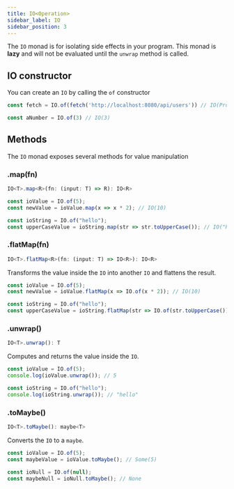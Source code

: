 ```yaml
---
title: IO<Operation>
sidebar_label: IO
sidebar_position: 3
---
```


The `IO` monad is for isolating side effects in your program. This monad is **lazy** and will not be evaluated until the `unwrap` method is called.

## IO constructor

You can create an `IO` by calling the `of` constructor

```ts title="Examples"
const fetch = IO.of(fetch('http://localhost:8080/api/users')) // IO(Promise<Users>)

const aNumber = IO.of(3) // IO(3)
```

## Methods
The `IO` monad exposes several methods for value manipulation

### .map(fn)

```ts title="Signature"
IO<T>.map<R>(fn: (input: T) => R): IO<R>
```

```ts title="Examples"
const ioValue = IO.of(5);
const newValue = ioValue.map(x => x * 2); // IO(10)

const ioString = IO.of("hello");
const upperCaseValue = ioString.map(str => str.toUpperCase()); // IO("HELLO")
```

### .flatMap(fn)
```ts title="Signature"
IO<T>.flatMap<R>(fn: (input: T) => IO<R>): IO<R>
```

Transforms the value inside the `IO` into another `IO` and flattens the result.

```ts title="Examples"
const ioValue = IO.of(5);
const newValue = ioValue.flatMap(x => IO.of(x * 2)); // IO(10)

const ioString = IO.of("hello");
const upperCaseValue = ioString.flatMap(str => IO.of(str.toUpperCase())); // IO("HELLO")
```

### .unwrap()

```ts title="Signature"
IO<T>.unwrap(): T
```
Computes and returns the value inside the `IO`.

```ts title="Examples"
const ioValue = IO.of(5);
console.log(ioValue.unwrap()); // 5

const ioString = IO.of("hello");
console.log(ioString.unwrap()); // "hello"
```

### .toMaybe()

```ts title="Signature"
IO<T>.toMaybe(): maybe<T>
```

Converts the `IO` to a `maybe`.

```ts title="Examples"
const ioValue = IO.of(5);
const maybeValue = ioValue.toMaybe(); // Some(5)

const ioNull = IO.of(null);
const maybeNull = ioNull.toMaybe(); // None
```